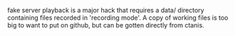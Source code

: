 fake server playback is a major hack that requires a data/ directory containing files recorded in 'recording mode'.  A copy of working files is too big to want to put on github, but can be gotten directly from ctanis.
